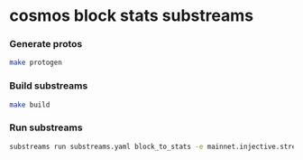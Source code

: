 # cosmos block stats substreams

### Generate protos
```bash
make protogen
```

### Build substreams
```bash
make build
```

### Run substreams
```bash
substreams run substreams.yaml block_to_stats -e mainnet.injective.streamingfast.io:443 -s 64987400 rx-t +1000
```
